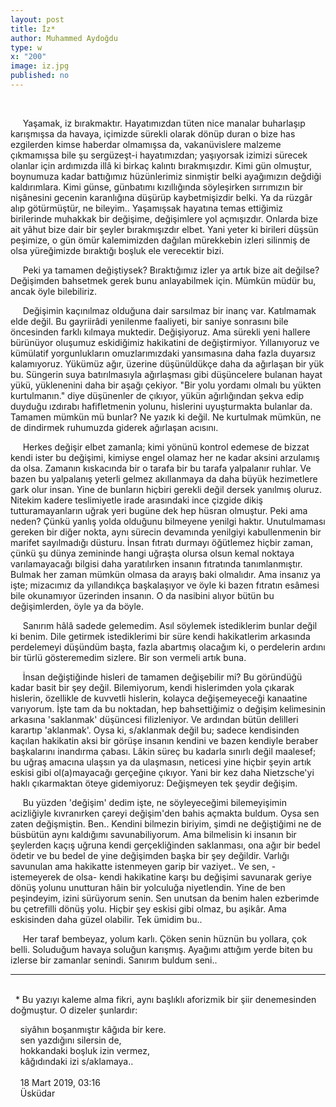 ```yaml
---
layout: post
title: İz*
author: Muhammed Aydoğdu
type: w
x: "200"
image: iz.jpg
published: no
---
```


<br/>

&nbsp;&nbsp;&nbsp;&nbsp; Yaşamak, iz bırakmaktır. Hayatımızdan tüten nice manalar buharlaşıp karışmışsa da havaya, içimizde sürekli olarak dönüp duran o bize has ezgilerden kimse haberdar olmamışsa da, vakanüvislere malzeme çıkmamışsa bile şu sergüzeşt-i hayatımızdan; yaşıyorsak izimizi sürecek olanlar için ardımızda illâ ki birkaç kalıntı bırakmışızdır. Kimi gün olmuştur, boynumuza kadar battığımız hüzünlerimiz sinmiştir belki ayağımızın değdiği kaldırımlara. Kimi günse, günbatımı kızıllığında söyleşirken sırrımızın bir nişânesini gecenin karanlığına düşürüp kaybetmişizdir belki. Ya da rüzgâr alıp götürmüştür, ne bileyim.. Yaşamışsak hayatına temas ettiğimiz birilerinde muhakkak bir değişime, değişimlere yol açmışızdır. Onlarda bize ait yâhut bize dair bir şeyler bırakmışızdır elbet. Yani yeter ki birileri düşsün peşimize, o gün ömür kalemimizden dağılan mürekkebin izleri silinmiş de olsa yüreğimizde bıraktığı boşluk ele verecektir bizi. 

&nbsp;&nbsp;&nbsp;&nbsp; Peki ya tamamen değiştiysek? Bıraktığımız izler ya artık bize ait değilse? Değişimden bahsetmek gerek bunu anlayabilmek için. Mümkün müdür bu, ancak öyle bilebiliriz.

&nbsp;&nbsp;&nbsp;&nbsp; Değişimin kaçınılmaz olduğuna dair sarsılmaz bir inanç var. Katılmamak elde değil. Bu gayriirâdi yenilenme faaliyeti, bir saniye sonrasını bile öncesinden farklı kılmaya muktedir. Değişiyoruz. Ama sürekli yeni hallere bürünüyor oluşumuz eskidiğimiz hakikatini de değiştirmiyor. Yıllanıyoruz ve kümülatif yorgunlukların omuzlarımızdaki yansımasına daha fazla duyarsız kalamıyoruz. Yükümüz ağır, üzerine düşünüldükçe daha da ağırlaşan bir yük bu. Süngerin suya batırılmasıyla ağırlaşması gibi düşüncelere bulanan hayat yükü, yüklenenini daha bir aşağı çekiyor. "Bir yolu yordamı olmalı bu yükten kurtulmanın." diye düşünenler de çıkıyor, yükün ağırlığından şekva edip duyduğu ızdırabı hafifletmenin yolunu, hislerini uyuşturmakta bulanlar da. Tamamen mümkün mü bunlar? Ne yazık ki değil. Ne kurtulmak mümkün, ne de dindirmek ruhumuzda giderek ağırlaşan acısını.

&nbsp;&nbsp;&nbsp;&nbsp; Herkes değişir elbet zamanla; kimi yönünü kontrol edemese de bizzat kendi ister bu değişimi, kimiyse engel olamaz her ne kadar aksini arzulamış da olsa. Zamanın kıskacında bir o tarafa bir bu tarafa yalpalanır ruhlar. Ve bazen bu yalpalanış yeterli gelmez akıllanmaya da daha büyük hezimetlere gark olur insan. Yine de bunların hiçbiri gerekli değil dersek yanılmış oluruz. Nitekim kadere teslimiyetle irade arasındaki ince çizgide dikiş tutturamayanların uğrak yeri bugüne dek hep hüsran olmuştur. Peki ama neden? Çünkü yanlış yolda olduğunu bilmeyene yenilgi haktır. Unutulmaması gereken bir diğer nokta, aynı sürecin devamında yenilgiyi kabullenmenin bir marifet sayılmadığı düsturu. İnsan fıtratı durmayı öğütlemez hiçbir zaman, çünkü şu dünya zemininde hangi uğraşta olursa olsun kemal noktaya varılamayacağı bilgisi daha yaratılırken insanın fıtratında tanımlanmıştır. Bulmak her zaman mümkün olmasa da arayış baki olmalıdır. Ama insanız ya işte; mizacımız da yıllandıkça başkalaşıyor ve öyle ki bazen fıtratın esâmesi bile okunamıyor üzerinden insanın. O da nasibini alıyor bütün bu değişimlerden, öyle ya da böyle. 

&nbsp;&nbsp;&nbsp;&nbsp; Sanırım hâlâ sadede gelemedim. Asıl söylemek istediklerim bunlar değil ki benim. Dile getirmek istediklerimi bir süre kendi hakikatlerim arkasında perdelemeyi düşündüm başta, fazla abartmış olacağım ki, o perdelerin ardını bir türlü gösteremedim sizlere. Bir son vermeli artık buna.

&nbsp;&nbsp;&nbsp;&nbsp; İnsan değiştiğinde hisleri de tamamen değişebilir mi? Bu göründüğü kadar basit bir şey değil. Bilemiyorum, kendi hislerimden yola çıkarak hislerin, özellikle de kuvvetli hislerin, kolayca değişemeyeceği kanaatine varıyorum. İşte tam da bu noktadan, hep bahsettiğimiz o değişim kelimesinin arkasına 'saklanmak' düşüncesi filizleniyor. Ve ardından bütün delilleri karartıp 'aklanmak'. Oysa ki, s/aklanmak değil bu; sadece kendisinden kaçılan hakikatin aksi bir görüşe insanın kendini ve bazen kendiyle beraber başkalarını inandırma çabası. Lâkin süreç bu kadarla sınırlı değil maalesef; bu uğraş amacına ulaşsın ya da ulaşmasın, neticesi yine hiçbir şeyin artık eskisi gibi ol(a)mayacağı gerçeğine çıkıyor. Yani bir kez daha Nietzsche'yi haklı çıkarmaktan öteye gidemiyoruz: Değişmeyen tek şeydir değişim.

&nbsp;&nbsp;&nbsp;&nbsp; Bu yüzden 'değişim' dedim işte, ne söyleyeceğimi bilemeyişimin acizliğiyle kıvranırken çareyi değişim'den bahis açmakta buldum. Oysa sen zaten değişmiştin. Ben.. Kendini bilmezin biriyim, şimdi ne değiştiğimi ne de büsbütün aynı kaldığımı savunabiliyorum. Ama bilmelisin ki insanın bir şeylerden kaçış uğruna kendi gerçekliğinden saklanması, ona ağır bir bedel ödetir ve bu bedel de yine değişimden başka bir şey değildir. Varlığı savunulan ama hakikatte istenmeyen garip bir vaziyet.. Ve sen, -istemeyerek de olsa- kendi hakikatine karşı bu değişimi savunarak geriye dönüş yolunu unutturan hâin bir yolculuğa niyetlendin. Yine de ben peşindeyim, izini sürüyorum senin. Sen unutsan da benim halen ezberimde bu çetrefilli dönüş yolu. Hiçbir şey eskisi gibi olmaz, bu aşikâr. Ama eskisinden daha güzel olabilir. Tek ümidim bu..

&nbsp;&nbsp;&nbsp;&nbsp; Her taraf bembeyaz, yolum karlı. Çöken senin hüznün bu yollara, çok belli. Soluduğum havaya soluğun karışmış. Ayağımı attığım yerde biten bu izlerse bir zamanlar senindi. Sanırım buldum seni..

---
<br/>
&nbsp; * Bu yazıyı kaleme alma fikri, aynı başlıklı aforizmik bir şiir denemesinden doğmuştur. O dizeler şunlardır:

&nbsp;&nbsp;&nbsp; siyâhın boşanmıştır kâğıda bir kere.  
&nbsp;&nbsp;&nbsp; sen yazdığını silersin de,  
&nbsp;&nbsp;&nbsp; hokkandaki boşluk izin vermez,  
&nbsp;&nbsp;&nbsp; kâğıdındaki izi s/aklamaya..  
<br/>
&nbsp;&nbsp;&nbsp; 18 Mart 2019, 03:16  
&nbsp;&nbsp;&nbsp; Üsküdar  
